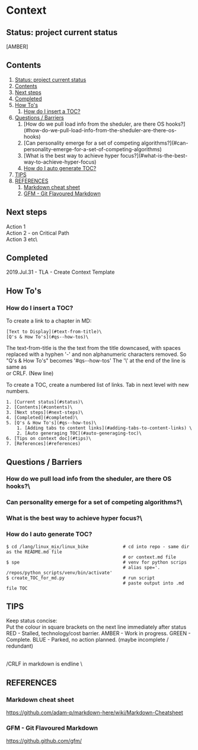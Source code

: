 # Context
## Status: project current status
[AMBER]

## Contents
1. [Status: project current status](#status-project-current-status)
2. [Contents](#contents)
3. [Next steps](#next-steps)
4. [Completed](#completed)
5. [How To's](#how-tos)
	1. [How do I insert a TOC?](#how-do-i-insert-a-toc)
6. [Questions / Barriers](#questions--barriers)
	1. [How do we pull load info from the sheduler, are there OS hooks?\](#how-do-we-pull-load-info-from-the-sheduler-are-there-os-hooks)
	2. [Can personality emerge for a set of competing algorithms?\](#can-personality-emerge-for-a-set-of-competing-algorithms)
	3. [What is the best way to achieve hyper focus?\](#what-is-the-best-way-to-achieve-hyper-focus)
	4. [How do I auto generate TOC?](#how-do-i-auto-generate-toc)
7. [TIPS](#tips)
8. [REFERENCES](#references)
	1. [Markdown cheat sheet](#markdown-cheat-sheet)
	2. [GFM - Git Flavoured Markdown](#gfm--git-flavoured-markdown)


## Next steps
Action 1\
Action 2 - on Critical Path\
Action 3 etc\


## Completed
2019.Jul.31 - TLA - Create Context Template


## How To's
### How do I insert a TOC?
To create a link to a chapter in MD:
```
[Text to Display](#text-from-title)\
[Q's & How To's](#qs--how-tos)\
```

The text-from-title is the the text from the title downcased, with spaces replaced with a hyphen '-' and non alphanumeric characters removed. So "Q's & How To's" becomes '#qs--how-tos'
The '\\' at the end of the line is same as <br> or CRLF. (New line)

To create a TOC, create a numbered list of links. Tab in next level with new numbers.
```
1. [Current status](#status)\
2. [Contents](#contents)\
3. [Next steps](#next-steps)\
4. [Completed](#completed)\
5. [Q's & How To's](#qs--how-tos)\
    1. [Adding tabs to content links](#adding-tabs-to-content-links) \
    2. [Auto generaging TOC](#auto-generaging-toc)\
6. [Tips on context doc](#tips)\
7. [References](#references)
```

## Questions / Barriers
### How do we pull load info from the sheduler, are there OS hooks?\
### Can personality emerge for a set of competing algorithms?\
### What is the best way to achieve hyper focus?\




### How do I auto generate TOC?
```
$ cd /lang/linux_mix/linux_bike             # cd into repo - same dir as the README.md file
                                            # or context.md file
$ spe                                       # venv for python scrips
                                            # alias spe='. /repos/python_scripts/venv/bin/activate'   
$ create_TOC_for_md.py                      # run script
                                            # paste output into .md file TOC
```




## TIPS
Keep status concise:  
Put the colour in square brackets on the next line immediately after status  
RED   - Stalled, technology/cost barrier.
AMBER - Work in progress.
GREEN - Complete.
BLUE  - Parked, no action planned. (maybe incomplete / redundant)

<br>/CRLF in markdown is endline \\


## REFERENCES
### Markdown cheat sheet
https://github.com/adam-p/markdown-here/wiki/Markdown-Cheatsheet

### GFM - Git Flavoured Markdown
https://github.github.com/gfm/
